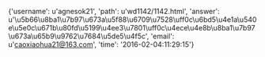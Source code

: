 {'username': u'agnesok21', 'path': u'wd1142/1142.html', 'answer': u'\u5b66\u8ba1\u7b97\u673a\u5f88\u6709\u7528\uff0c\u6bd5\u4e1a\u540e\u5e0c\u671b\u80fd\u5199\u4ee3\u7801\uff0c\u4ece\u4e8b\u8ba1\u7b97\u673a\u65b9\u9762\u7684\u5de5\u4f5c', 'email': u'caoxiaohua21@163.com', 'time': '2016-02-04:11:29:15'}